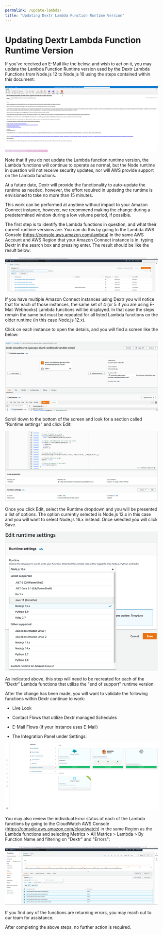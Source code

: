 ```yaml
---
permalink: /update-lambda/
title: "Updating Dextr Lambda Function Runtime Version"
---
```


# Updating Dextr Lambda Function Runtime Version

If you've received an E-Mail like the below, and wish to act on it, you
may update the Lambda Function Runtime version used by the Dextr Lambda
Functions from Node.js 12 to Node.js 16 using the steps contained within
this document:

![](./update-lambda/media/image1.png)

Note that if you do not update the Lambda function runtime version, the
Lambda functions will continue to operate as normal, but the Node
runtime in question will not receive security updates, nor will AWS
provide support on the Lambda functions.

At a future date, Dextr will provide the functionality to auto-update
the runtime as needed, however, the effort required in updating the
runtime is envisioned to take no more than 15 minutes.

This work can be performed at anytime without impact to your Amazon 
Connect instance, however, we recommend making the change during a 
predetermined window during a low volume period, if possible.

The first step is to identify the Lambda functions in question, and what
their current runtime versions are. You can do this by going to the
Lambda AWS Console (<https://console.aws.amazon.com/lambda>) in the same
AWS Account and AWS Region that your Amazon Connect instance is in,
typing Dextr in the search box and pressing enter. The result should be
like the result below:

![](./update-lambda/media/image2.png)

If you have multiple Amazon Connect instances using Dextr you will
notice that for each of those instances, the same set of 4 (or 5 if you
are using E-Mail Webhooks) Lambda functions will be displayed. In that
case the steps remain the same but must be repeated for all listed
Lambda functions on the older runtime (in this case Node.js 12.x).

Click on each instance to open the details, and you will find a screen
like the below:

![](./update-lambda/media/image3.png)

Scroll down to the bottom of the screen and look for a section called
"Runtime settings" and click Edit:

![](./update-lambda/media/image4.png)

Once you click Edit, select the Runtime dropdown and you will be
presented a list of options. The option currently selected is Node.js
12.x in this case and you will want to select Node.js 16.x instead. Once
selected you will click Save.

![](./update-lambda/media/image5.png)

As indicated above, this step will need to be recreated for each of the
"Dextr" Lambda functions that utilize the "end of support" runtime
version.

After the change has been made, you will want to validate the following
functions within Dextr continue to work:

-   Live Look

-   Contact Flows that utilize Dextr managed Schedules

-   E-Mail Flows (if your instance uses E-Mail)

-   The Integration Panel under Settings:

![](./update-lambda/media/image6.png)

You may also review the individual Error status of each of the Lambda
functions by going to the CloudWatch AWS Console
(<https://console.aws.amazon.com/cloudwatch>) in the same Region as the
Lambda functions and selecting Metrics \> All Metrics \> Lambda \> By
Function Name and filtering on "Dextr" and "Errors":

![](./update-lambda/media/image7.png)

If you find any of the functions are returning errors, you may reach out
to our team for assistance.

After completing the above steps, no further action is required.
